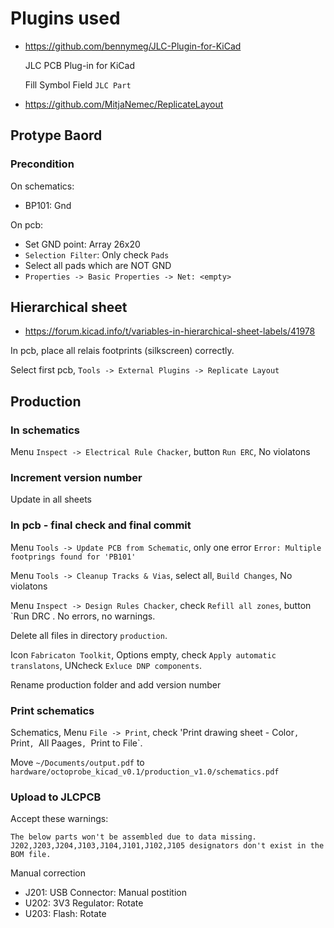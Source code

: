 # Plugins used

* https://github.com/bennymeg/JLC-Plugin-for-KiCad

  JLC PCB Plug-in for KiCad

  Fill Symbol Field `JLC Part`

* https://github.com/MitjaNemec/ReplicateLayout

## Protype Baord

### Precondition

On schematics:
 * BP101: Gnd

On pcb:
 * Set GND point: Array 26x20
 * `Selection Filter`: Only check `Pads`
 * Select all pads which are NOT GND
 * `Properties -> Basic Properties -> Net: <empty>`

## Hierarchical sheet

* https://forum.kicad.info/t/variables-in-hierarchical-sheet-labels/41978

In pcb, place all relais footprints (silkscreen) correctly.

Select first pcb, `Tools -> External Plugins -> Replicate Layout`

## Production

### In schematics

Menu `Inspect -> Electrical Rule Chacker`, button `Run ERC`, No violatons

### Increment version number

Update in all sheets

### In pcb - final check and final commit

Menu `Tools -> Update PCB from Schematic`, only one error `Error: Multiple footprings found for 'PB101'`

Menu `Tools -> Cleanup Tracks & Vias`, select all,  `Build Changes`, No violatons

Menu `Inspect -> Design Rules Chacker`, check `Refill all zones`, button `Run DRC . No errors, no warnings.

Delete all files in directory `production`.

Icon `Fabricaton Toolkit`, Options empty, check `Apply automatic translatons`, UNcheck `Exluce DNP components`.

Rename production folder and add version number

### Print schematics

Schematics, Menu `File -> Print`, check 'Print drawing sheet - Color`, `Print`, `All Paages`, `Print to File`.

Move `~/Documents/output.pdf` to `hardware/octoprobe_kicad_v0.1/production_v1.0/schematics.pdf`

### Upload to JLCPCB

Accept these warnings:
```
The below parts won't be assembled due to data missing.
J202,J203,J204,J103,J104,J101,J102,J105 designators don't exist in the BOM file.
```

Manual correction
 * J201: USB Connector: Manual postition
 * U202: 3V3 Regulator: Rotate
 * U203: Flash: Rotate

